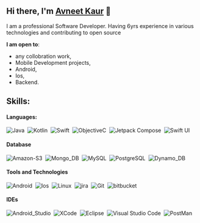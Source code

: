##  Hi there, I'm [Avneet Kaur](https://github.com/kauravneet0095) 👋

I am a professional Software Developer. Having 6yrs experience in various technologies and contributing to open source

 **I am open to**:

- any collobration work,
- Mobile Development projects,
- Android,
- Ios,
- Backend.

## Skills:

#### Languages:

![Java](https://img.shields.io/badge/Java-ED8B00?style=for-the-badge&logo=java&logoColor=white)&nbsp;
![Kotlin](https://img.shields.io/badge/Kotlin-3776AB?style=for-the-badge&logo=kotlin&logoColor=white)&nbsp;
![Swift](https://img.shields.io/badge/Swift-121011?style=for-the-badge&logo=swift&logoColor=white)&nbsp;
![ObjectiveC](https://img.shields.io/badge/Objective--C-%23008080.svg?style=for-the-badge&logo=objectivec&logoColor=white)&nbsp;
![Jetpack Compose](https://img.shields.io/badge/Jetpack_Compose-%23000000.svg?style=for-the-badge&logo=jetpack&logoColor=white)&nbsp;
![Swift UI](https://img.shields.io/badge/Swift_UI-316192?style=for-the-badge&logo=swift&logoColor=white)&nbsp;



#### Database

![Amazon-S3](https://img.shields.io/badge/Amazon_S3-00000F?style=for-the-badge&logo=dynamodb&logoColor=white)&nbsp;
![Mongo_DB](https://img.shields.io/badge/Mongo_DB-316192?style=for-the-badge&logo=mongodb&logoColor=white)&nbsp;
![MySQL](https://img.shields.io/badge/MySQL-00000F?style=for-the-badge&logo=mysql&logoColor=white)&nbsp;
![PostgreSQL](https://img.shields.io/badge/PostgreSQL-316192?style=for-the-badge&logo=postgresql&logoColor=white)&nbsp;
![Dynamo_DB](https://img.shields.io/badge/Dynamo_DB-316192?style=for-the-badge&logo=dynamodb&logoColor=white)&nbsp;


#### Tools and Technologies
![Android](https://img.shields.io/badge/Android-3DDC84?style=for-the-badge&logo=android&logoColor=white)&nbsp;
![Ios](https://img.shields.io/badge/Ios-316192?style=for-the-badge&logo=apple&logoColor=white)&nbsp;
![Linux](https://img.shields.io/badge/Linux-FCC624?style=for-the-badge&logo=linux&logoColor=black)&nbsp;
![jira](https://img.shields.io/badge/Jira-4287f5?style=for-the-badge&logo=jira&logoColor=white)&nbsp;
![Git](https://img.shields.io/badge/GIT-E44C30?style=for-the-badge&logo=git&logoColor=white)&nbsp;
![bitbucket](https://img.shields.io/badge/Bitbucket-4287f5?style=for-the-badge&logo=bitbucket&logoColor=white)&nbsp;



<!-- ![AWS](https://img.shields.io/badge/Amazon_AWS-232F3E?style=flat&logo=amazon-aws&logoColor=white)&nbsp;
![Google Cloud](https://img.shields.io/badge/Google_Cloud-4285F4?style=flat&logo=google-cloud&logoColor=white)&nbsp; -->

#### IDEs

![Android_Studio](https://img.shields.io/badge/Android_Studio-3776AB.svg?style=for-the-badge&logo=androidstudio&logoColor=white)&nbsp;
![XCode](https://img.shields.io/badge/Xcode-316192.svg?style=for-the-badge&logo=xcode&logoColor=white)&nbsp;
![Eclipse](https://img.shields.io/badge/Eclipse-FE7A16.svg?style=for-the-badge&logo=Eclipse&logoColor=white)&nbsp;
![Visual Studio Code](https://img.shields.io/badge/Visual%20Studio%20Code-0078d7.svg?style=for-the-badge&logo=visual-studio-code&logoColor=white)&nbsp;
![PostMan](https://img.shields.io/badge/PostMan-FE7A33.svg?style=for-the-badge&logo=postman&logoColor=white)&nbsp;
